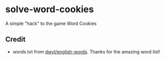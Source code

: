 # solve-word-cookies
A simple "hack" to the game Word Cookies


## Credit
* words.txt from [dwyl/english-words](https://github.com/dwyl/english-words). Thanks for the amazing word list!